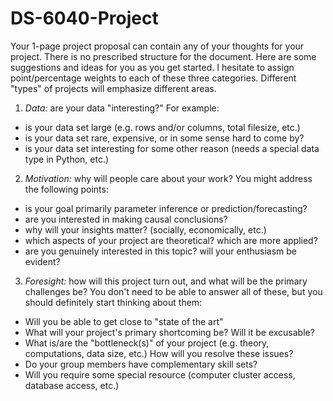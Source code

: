 # DS-6040-Project

Your 1-page project proposal can contain any of your thoughts for your project. There is no prescribed structure for the document. Here are some suggestions and ideas for you as you get started. I hesitate to assign point/percentage weights to each of these three categories. Different "types" of projects will emphasize different areas.

1. *Data:* are your data "interesting?"
For example:
- is your data set large (e.g. rows and/or columns, total filesize, etc.)
- is your data set rare, expensive, or in some sense hard to come by?
- is your data set interesting for some other reason (needs a special data type in Python, etc.)

2. *Motivation:* why will people care about your work?
You might address the following points:
- is your goal primarily parameter inference or prediction/forecasting?
- are you interested in making causal conclusions?
- why will your insights matter? (socially, economically, etc.)
- which aspects of your project are theoretical? which are more applied?
- are you genuinely interested in this topic? will your enthusiasm be evident?

3. *Foresight:* how will this project turn out, and what will be the primary challenges be?
You don't need to be able to answer all of these, but you should definitely start thinking about them:
- Will you be able to get close to "state of the art"
- What will your project's primary shortcoming be? Will it be excusable?
- What is/are the "bottleneck(s)" of your project (e.g. theory, computations, data size, etc.) How will you resolve these issues?
- Do your group members have complementary skill sets?
- Will you require some special resource (computer cluster access, database access, etc.)
